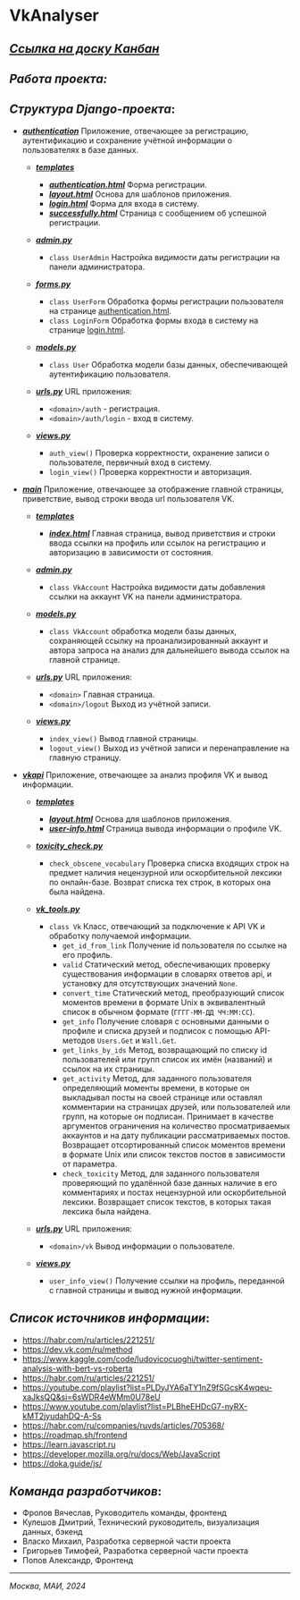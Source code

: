 # VkAnalyser
## *[Ссылка на доску Канбан](https://luminous-epoch-ab9.notion.site/34f0826e8fbf44a9bea7956946d513f3?v=406f7bea22c641e9ba46695d09633b9a)*
## *Работа проекта:*


## *Структура Django-проекта*:

- ***[authentication](authentication)*** Приложение, отвечающее за регистрацию, 
аутентификацию и сохранение учётной информации о пользователях в базе данных.
    - ***[templates](authentication/templates)***
        
        - ***[authentication.html](authentication/templates/authentication/authentication.html)*** Форма регистрации.
        - ***[layout.html](authentication/templates/authentication/layout.html)*** Основа для шаблонов приложения.
        - ***[login.html](authentication/templates/authentication/login.html)*** Форма для входа в систему.
        - ***[successfully.html](authentication/templates/authentication/successfully.html)*** Страница с сообщением об
        успешной регистрации.
    - ***[admin.py](authentication/admin.py)***
        
        - `class UserAdmin` Настройка видимости даты регистрации на панели администратора.
    - ***[forms.py](authentication/forms.py)***

        - `class UserForm` Обработка формы регистрации пользователя на странице [authentication.html](authentication/templates/authentication/authentication.html).
        - `class LoginForm` Обработка формы входа в систему на странице [login.html](authentication/templates/authentication/login.html).
    - ***[models.py](authentication/models.py)*** 
        
        - `class User` Обработка модели базы данных, обеспечивающей аутентификацию пользователя.
    - ***[urls.py](authentication/urls.py)*** URL приложения:

        - `<domain>/auth` - регистрация.
        - `<domain>/auth/login` - вход в систему.
    - ***[views.py](authentication/views.py)***

        - `auth_view()` Проверка корректности, охранение записи о пользователе, первичный вход в систему.
        - `login_view()` Проверка корректности и авторизация.


- ***[main](main)*** Приложение, отвечающее за отображение главной страницы, приветствие, вывод строки ввода url пользователя VK.
    - ***[templates](main/templates)***

        - ***[index.html](main/templates/main/auth-index.html)*** Главная страница, вывод приветствия и строки ввода ссылки на
        профиль или ссылок на регистрацию и авторизацию в зависимости от состояния.
    - ***[admin.py](main/admin.py)***

        - `class VkAccount` Настройка видимости даты добавления ссылки на аккаунт VK на панели администратора.
    - ***[models.py](main/models.py)***

        - `class VkAccount` обработка модели базы данных, сохраняющей ссылку на проанализированный аккаунт
        и автора запроса на анализ для дальнейшего вывода ссылок на главной странице.
    - ***[urls.py](main/urls.py)*** URL приложения:
        - `<domain>` Главная страница.
        - `<domain>/logout` Выход из учётной записи.
    - ***[views.py](main/views.py)***

        - `index_view()` Вывод главной страницы.
        - `logout_view()` Выход из учётной записи и перенаправление на главную страницу.


- ***[vkapi](vkapi)*** Приложение, отвечающее за анализ профиля VK и вывод информации.
    - ***[templates](vkapi/templates)***

        - ***[layout.html](vkapi/templates/vkapi/layout.html)*** Основа для шаблонов приложения.
        - ***[user-info.html](vkapi/templates/vkapi/user-info.html)*** Страница вывода информации о профиле VK.
    
    - ***[toxicity_check.py](vkapi/toxicity_check.py)***
        - `check_obscene_vocabulary` Проверка списка входящих строк на предмет наличия нецензурной или оскорбительной 
лексики по онлайн-базе. Возврат списка тех строк, в которых она была найдена.
    
    - ***[vk_tools.py](vkapi/vk_tools.py)***

        - `class Vk` Класс, отвечающий за подключение к API VK и обработку получаемой информации.
            - `get_id_from_link` Получение id пользователя по ссылке на его профиль.
            - `valid` Статический метод, обеспечивающих проверку существования информации в словарях ответов api,
и установку для отсутствующих значений `None`.
            - `convert_time` Статический метод, преобразующий список моментов времени в формате Unix в эквивалентный
список в обычном формате (`ГГГГ-ММ-ДД ЧЧ:ММ:СС`).
            - `get_info` Получение словаря с основными данными о профиле и списка друзей и подписок с помощью 
API-методов `Users.Get` и `Wall.Get`.
            - `get_links_by_ids` Метод, возвращающий по списку id пользователей или групп список их имён (названий) и
ссылок на их страницы.
            - `get_activity` Метод, для заданного пользователя определяющий моменты времени, в которые он выкладывал
посты на своей странице или оставлял комментарии на страницах друзей, или пользователей или групп, на которые он
подписан. Принимает в качестве аргументов ограничения на количество просматриваемых аккаунтов и на дату публикации 
рассматриваемых постов. Возвращает отсортированный список моментов времени в формате Unix или список текстов постов
в зависимости от параметра.
            - `check_toxicity` Метод, для заданного пользователя проверяющий по удалённой базе данных наличие в его
комментариях и постах нецензурной или оскорбительной лексики. Возвращает список текстов, в которых такая лексика была
найдена.

    - ***[urls.py](vkapi/urls.py)*** URL приложения:

        - `<domain>/vk` Вывод информации о пользователе.
    - ***[views.py](vkapi/views.py)*** 

        - `user_info_view()` Получение ссылки на профиль, переданной с главной страницы и вывод нужной информации.



## *Список источников информации*:
- https://habr.com/ru/articles/221251/
- https://dev.vk.com/ru/method
- https://www.kaggle.com/code/ludovicocuoghi/twitter-sentiment-analysis-with-bert-vs-roberta
- https://habr.com/ru/articles/221251/
- https://youtube.com/playlist?list=PLDyJYA6aTY1nZ9fSGcsK4wqeu-xaJksQQ&si=6sWDR4eWMm0U78eU
- https://www.youtube.com/playlist?list=PLBheEHDcG7-nyRX-kMT2jyudahDQ-A-Ss
- https://habr.com/ru/companies/ruvds/articles/705368/
- https://roadmap.sh/frontend
- https://learn.javascript.ru
- https://developer.mozilla.org/ru/docs/Web/JavaScript
- https://doka.guide/js/
## *Команда разработчиков*:
- Фролов Вячеслав, Руководитель команды, фронтенд
- Кулешов Дмитрий, Технический руководитель, визуализация данных, бэкенд
- Власко Михаил, Разработка серверной части проекта
- Григорьев Тимофей, Разработка серверной части проекта
- Попов Александр, Фронтенд
------------------

*Москва, МАИ, 2024*
